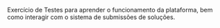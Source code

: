 Exercício de Testes para aprender o funcionamento da plataforma, bem como interagir com o sistema de submissões de soluções.
